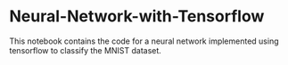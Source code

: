 # Neural-Network-with-Tensorflow
This notebook contains the code for a neural network implemented using tensorflow to classify the MNIST dataset.
